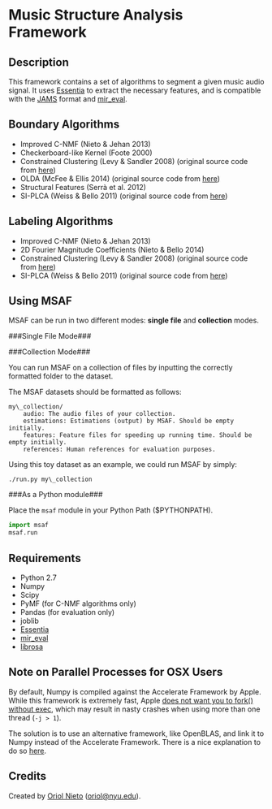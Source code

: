# Music Structure Analysis Framework #

## Description ##

This framework contains a set of algorithms to segment a given music audio signal. It uses [Essentia](http://mtg.upf.edu/technologies/essentia) to extract the necessary features, and is compatible with the [JAMS](https://github.com/urinieto/jams) format and [mir_eval](https://github.com/craffel/mir_eval).

## Boundary Algorithms ##

* Improved C-NMF (Nieto & Jehan 2013)
* Checkerboard-like Kernel (Foote 2000)
* Constrained Clustering (Levy & Sandler 2008) (original source code from [here](http://code.soundsoftware.ac.uk/projects/qm-dsp))
* OLDA (McFee & Ellis 2014) (original source code from [here](https://github.com/bmcfee/olda))
* Structural Features (Serrà et al. 2012)
* SI-PLCA (Weiss & Bello 2011) (original source code from [here](http://ronw.github.io/siplca-segmentation/))

## Labeling Algorithms ##

* Improved C-NMF (Nieto & Jehan 2013)
* 2D Fourier Magnitude Coefficients (Nieto & Bello 2014)
* Constrained Clustering (Levy & Sandler 2008) (original source code from [here](http://code.soundsoftware.ac.uk/projects/qm-dsp))
* SI-PLCA (Weiss & Bello 2011) (original source code from [here](http://ronw.github.io/siplca-segmentation/))

## Using MSAF ##

MSAF can be run in two different modes: **single file** and **collection** modes.

###Single File Mode###



###Collection Mode###

You can run MSAF on a collection of files by inputting the correctly formatted folder to the dataset.

The MSAF datasets should be formatted as follows:

    my\_collection/
        audio: The audio files of your collection.
        estimations: Estimations (output) by MSAF. Should be empty initially.
        features: Feature files for speeding up running time. Should be empty initially.
        references: Human references for evaluation purposes.

Using this toy dataset as an example, we could run MSAF by simply:

    ./run.py my\_collection


###As a Python module###

Place the ```msaf``` module in your Python Path ($PYTHONPATH).

```python
import msaf
msaf.run
```


## Requirements ##

* Python 2.7
* Numpy
* Scipy
* PyMF (for C-NMF algorithms only)
* Pandas (for evaluation only)
* joblib
* [Essentia](https://github.com/MTG/essentia)
* [mir\_eval](https://github.com/craffel/mir_eval)
* [librosa](https://github.com/bmcfee/librosa/)


## Note on Parallel Processes for OSX Users ##

By default, Numpy is compiled against the Accelerate Framework by Apple.
While this framework is extremely fast, Apple [does not want you to fork()
without exec](http://mail.scipy.org/pipermail/numpy-discussion/2012-August/063589.html), which may result in nasty crashes when using more than one thread (`-j > 1`).

The solution is to use an alternative framework, like OpenBLAS, and link it to
Numpy instead of the Accelerate Framework.
There is a nice explanation to do so [here](http://stackoverflow.com/a/14391693/777706).

## Credits ##

Created by [Oriol Nieto](https://files.nyu.edu/onc202/public/) (<oriol@nyu.edu>).
